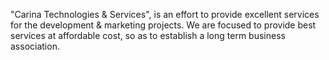 
"Carina Technologies & Services", is an effort to provide excellent services for the development & marketing projects. 
We are focused to provide best services at affordable cost, so as to establish a long term business association. 
